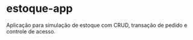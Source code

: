 # estoque-app
Aplicação para simulação de estoque com CRUD, transação de pedido e controle de acesso.

